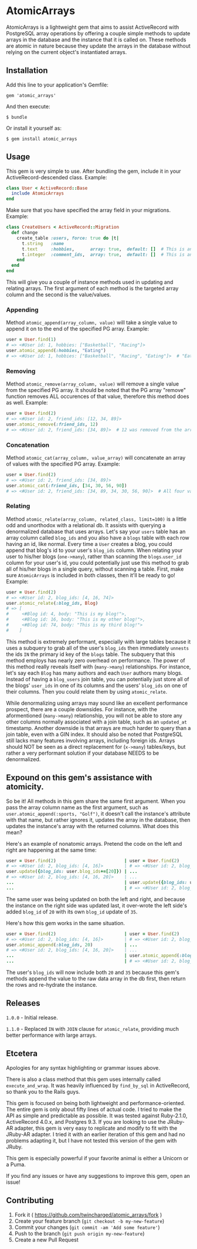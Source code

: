 # AtomicArrays

AtomicArrays is a lightweight gem that aims to assist ActiveRecord with PostgreSQL array operations by offering a couple simple methods to update arrays in the database and the instance that it is called on. These methods are atomic in nature because they update the arrays in the database without relying on the current object's instantiated arrays.

## Installation

Add this line to your application's Gemfile:

    gem 'atomic_arrays'

And then execute:

    $ bundle

Or install it yourself as:

    $ gem install atomic_arrays

## Usage
This gem is very simple to use. After bundling the gem, include it in your ActiveRecord-descended class. Example:
```ruby
class User < ActiveRecord::Base
  include AtomicArrays
end
```
Make sure that you have specified the array field in your migrations. Example:
```ruby
class CreateUsers < ActiveRecord::Migration
  def change
    create_table :users, force: true do |t|
      t.string   :name
      t.text     :hobbies,      array: true,  default: []  # This is an array of strings
      t.integer  :comment_ids,  array: true,  default: []  # This is an array of ints
    end
  end
end
```

This will give you a couple of instance methods used in updating and relating arrays. The first argument of each method is the targeted array column and the second is the value/values.

### Appending
Method `atomic_append(array_column, value)` will take a single value to append it on to the end of the specified PG array. Example:
```ruby
user = User.find(1)
# => <#User id: 1, hobbies: ["Basketball", "Racing"]>
user.atomic_append(:hobbies, "Eating")
# => <#User id: 1, hobbies: ["Basketball", "Racing", "Eating"]>  # "Eating" was appended to the array in the db.
```

### Removing
Method `atomic_remove(array_column, value)` will remove a single value from the specified PG array. It should be noted that the PG array "remove" function removes ALL occurences of that value, therefore this method does as well. Example:
```ruby
user = User.find(2)
# => <#User id: 2, friend_ids: [12, 34, 89]>
user.atomic_remove(:friend_ids, 12)
# => <#User id: 2, friend_ids: [34, 89]>  # 12 was removed from the array in the db.
```

### Concatenation
Method `atomic_cat(array_column, value_array)` will concatenate an array of values with the specified PG array. Example:
```ruby
user = User.find(2)
# => <#User id: 2, friend_ids: [34, 89]>
user.atomic_cat(:friend_ids, [34, 30, 56, 90])
# => <#User id: 2, friend_ids: [34, 89, 34, 30, 56, 90]>  # All four values were concatenated with the array in the db.
```

### Relating
Method `atomic_relate(array_column, related_class, limit=100)` is a little odd and unorthodox with a relational db. It assists with querying a denormalized database that uses arrays. Let's say your `users` table has an array column called `blog_ids` and you also have a `blogs` table with each row having an id, like normal. Every time a `User` creates a blog, you could append that blog's id to your user's `blog_ids` column. When relating your user to his/her blogs (`one->many`), rather than scanning the `blogs`.`user_id` column for your user's id, you could potentially just use this method to grab all of his/her blogs in a single query, without scanning a table. First, make sure `AtomicArrays` is included in both classes, then it'll be ready to go! Example:
```ruby
user = User.find(2)
# => <#User id: 2, blog_ids: [4, 16, 74]>
user.atomic_relate(:blog_ids, Blog)
# => [
#     <#Blog id: 4, body: "This is my blog!">,
#     <#Blog id: 16, body: "This is my other blog!">,
#     <#Blog id: 74, body: "This is my third blog!">
#    ]
```
This method is extremely performant, especially with large tables because it uses a subquery to grab all of the user's `blog_ids` then immediately `unnests` the ids `IN` the primary id key of the `blogs` table. The subquery that this method employs has nearly zero overhead on performance. The power of this method really reveals itself with (`many->many`) relationships. For instance, let's say each `Blog` has many authors and each `User` authors many blogs. Instead of having a `blog_users` join table, you can potentially just store all of the blogs' `user_ids` in one of its columns and the users' `blog_ids` on one of their columns. Then you could relate them by using `atomic_relate`.

While denormalizing using arrays may sound like an excellent performance prospect, there are a couple downsides. For instance, with the aformentioned (`many->many`) relationship, you will not be able to store any other columns normally associated with a join table, such as an `updated_at` timestamp. Another downside is that arrays are much harder to query than a join table, even with a GIN index. It should also be noted that PostgreSQL still lacks many features involving arrays, including foreign ids. Arrays should NOT be seen as a direct replacement for (`x->many`) tables/keys, but rather a very performant solution if your database NEEDS to be denormalized.


## Expound on this gem's assistance with atomicity.
So be it! All methods in this gem share the same first argument. When you pass the array column name as the first argument, such as `user.atomic_append(:sports, "Golf")`, it doesn't call the instance's attribute with that name, but rather ignores it, updates the array in the database, then updates the instance's array with the returned columns. What does this mean?

Here's an example of nonatomic arrays. Pretend the code on the left and right are happening at the same time:
```ruby
user = User.find(2)                          | user = User.find(2)
# => <#User id: 2, blog_ids: [4, 16]>        | # => <#User id: 2, blog_ids: [4, 16]>
user.update({blog_ids: user.blog_ids+=[20]}) | ...  
# => <#User id: 2, blog_ids: [4, 16, 20]>    | ...
...                                          | user.update({blog_ids: user.blog_ids+=[35]})
...                                          | # => <#User id: 2, blog_ids: [4, 16, 35]>
```
The same user was being updated on both the left and right, and because the instance on the right side was updated last, it over-wrote the left side's added `blog_id` of `20` with its own `blog_id` update of `35`.

Here's how this gem works in the same situation.
```ruby
user = User.find(2)                          | user = User.find(2)
# => <#User id: 2, blog_ids: [4, 16]>        | # => <#User id: 2, blog_ids: [4, 16]>
user.atomic_append(:blog_ids, 20)            | ...
# => <#User id: 2, blog_ids: [4, 16, 20]>    | ...
...                                          | user.atomic_append(:blog_ids, 35)
...                                          | # => <#User id: 2, blog_ids: [4, 16, 20, 35]>
```
The user's `blog_ids` will now include both `20` and `35` because this gem's methods append the value to the raw data array in the db first, then return the rows and re-hydrate the instance.

## Releases

`1.0.0` - Initial release.

`1.1.0` - Replaced `IN` with `JOIN` clause for `atomic_relate`, providing much better performance with large arrays.


## Etcetera

Apologies for any syntax highlighting or grammar issues above.

There is also a class method that this gem uses internally called `execute_and_wrap`. It was heavily influenced by `find_by_sql` in ActiveRecord, so thank you to the Rails guys.

This gem is focused on being both lightweight and performance-oriented. The entire gem is only about fifty lines of actual code. I tried to make the API as simple and predictable as possible. It was tested against Ruby-2.1.0, ActiveRecord 4.0.x, and Postgres 9.3. If you are looking to use the JRuby-AR adapter, this gem is very easy to replicate and modify to fit with the JRuby-AR adapter. I tried it with an earlier iteration of this gem and had no problems adapting it, but I have not tested this version of the gem with JRuby.

This gem is especially powerful if your favorite animal is either a Unicorn or a Puma.

If you find any issues or have any suggestions to improve this gem, open an issue!



## Contributing

1. Fork it ( https://github.com/twincharged/atomic_arrays/fork )
2. Create your feature branch (`git checkout -b my-new-feature`)
3. Commit your changes (`git commit -am 'Add some feature'`)
4. Push to the branch (`git push origin my-new-feature`)
5. Create a new Pull Request
